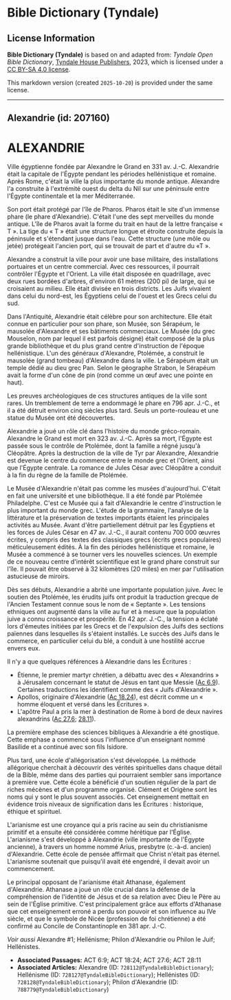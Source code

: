 # Bible Dictionary (Tyndale)

## License Information

**Bible Dictionary (Tyndale)** is based on and adapted from: _Tyndale Open Bible Dictionary_, [Tyndale House Publishers](https://tyndaleopenresources.com/), 2023, which is licensed under a [CC BY-SA 4.0 license](https://creativecommons.org/licenses/by-sa/4.0/legalcode.en).

This markdown version (created `2025-10-20`) is provided under the same license.



--------------------------------

## Alexandrie (id: 207160)

ALEXANDRIE
==========

Ville égyptienne fondée par Alexandre le Grand en 331 av. J.\-C. Alexandrie était la capitale de l'Égypte pendant les périodes hellénistique et romaine. Après Rome, c'était la ville la plus importante du monde antique. Alexandre l'a construite à l'extrémité ouest du delta du Nil sur une péninsule entre l'Égypte continentale et la mer Méditerranée.

Son port était protégé par l'île de Pharos. Pharos était le site d'un immense phare (le phare d'Alexandrie). C'était l'une des sept merveilles du monde antique. L'île de Pharos avait la forme du trait en haut de la lettre française « T ». La tige du « T » était une structure longue et étroite construite depuis la péninsule et s'étendant jusque dans l'eau. Cette structure (une môle ou jetée) protégeait l'ancien port, qui se trouvait de part et d'autre du «T ».

Alexandre a construit la ville pour avoir une base militaire, des installations portuaires et un centre commercial. Avec ces ressources, il pourrait contrôler l'Égypte et l'Orient. La ville était disposée en quadrillage, avec deux rues bordées d'arbres, d'environ 61 mètres (200 pi) de large, qui se croisaient au milieu. Elle était divisée en trois districts. Les Juifs vivaient dans celui du nord\-est, les Égyptiens celui de l'ouest et les Grecs celui du sud.

Dans l'Antiquité, Alexandrie était célèbre pour son architecture. Elle était connue en particulier pour son phare, son Musée, son Sérapéum, le mausolée d'Alexandre et ses bâtiments commerciaux. Le Musée (du grec Mouseîon, nom par lequel il est parfois désigné) était composé de la plus grande bibliothèque et du plus grand centre d'instruction de l'époque hellénistique. L'un des généraux d'Alexandre, Ptolémée, a construit le mausolée (grand tombeau) d'Alexandre dans la ville. Le Sérapéum était un temple dédié au dieu grec Pan. Selon le géographe Strabon, le Sérapéum avait la forme d'un cône de pin (rond comme un œuf avec une pointe en haut).

Les preuves archéologiques de ces structures antiques de la ville sont rares. Un tremblement de terre a endommagé le phare en 796 apr. J.\-C., et il a été détruit environ cinq siècles plus tard. Seuls un porte\-rouleau et une statue du Musée ont été découvertes.

Alexandrie a joué un rôle clé dans l'histoire du monde gréco\-romain. Alexandre le Grand est mort en 323 av. J.\-C. Après sa mort, l'Égypte est passée sous le contrôle de Ptolémée, dont la famille a régné jusqu'à Cléopâtre. Après la destruction de la ville de Tyr par Alexandre, Alexandrie est devenue le centre du commerce entre le monde grec et l'Orient, ainsi que l'Égypte centrale. La romance de Jules César avec Cléopâtre a conduit à la fin du règne de la famille de Ptolémée.

Le Musée d'Alexandrie n'était pas comme les musées d'aujourd'hui. C'était en fait une université et une bibliothèque. Il a été fondé par Ptolémée Philadelphe. C'est ce Musée qui a fait d'Alexandrie le centre d'instruction le plus important du monde grec. L'étude de la grammaire, l'analyse de la littérature et la préservation de textes importants étaient les principales activités au Musée. Avant d'être partiellement détruit par les Égyptiens et les forces de Jules César en 47 av. J.\-C., il aurait contenu 700 000 œuvres écrites, y compris des textes des classiques grecs (écrits grecs populaires) méticuleusement édités. À la fin des périodes hellénistique et romaine, le Musée a commencé à se tourner vers les nouvelles sciences. Un exemple de ce nouveau centre d'intérêt scientifique est le grand phare construit sur l'île. Il pouvait être observé à 32 kilomètres (20 miles) en mer par l'utilisation astucieuse de miroirs.

Dès ses débuts, Alexandrie a abrité une importante population juive. Avec le soutien des Ptolémée, les érudits juifs ont produit la traduction grecque de l'Ancien Testament connue sous le nom de « Septante ». Les tensions ethniques ont augmenté dans la ville au fur et à mesure que la population juive a connu croissance et prospérité. En 42 apr. J.\-C., la tension a éclaté lors d'émeutes initiées par les Grecs et de l'expulsion des Juifs des sections païennes dans lesquelles ils s'étaient installés. Le succès des Juifs dans le commerce, en particulier celui du blé, a conduit à une hostilité accrue envers eux.

Il n'y a que quelques références à Alexandrie dans les Écritures :

* Étienne, le premier martyr chrétien, a débattu avec des « Alexandrins » à Jérusalem concernant le statut de Jésus en tant que Messie ([Ac 6\.9](https://ref.ly/Acts6:9)). Certaines traductions les identifient comme des « Juifs d'Alexandrie ».
* Apollos, originaire d'Alexandrie ([Ac 18\.24](https://ref.ly/Acts18:24)), est décrit comme un « homme éloquent et versé dans les Écritures ».
* L'apôtre Paul a pris la mer à destination de Rome à bord de deux navires alexandrins ([Ac 27\.6](https://ref.ly/Acts27:6); [28\.11](https://ref.ly/Acts28:11)).

La première emphase des sciences bibliques à Alexandrie a été gnostique. Cette emphase a commencé sous l'influence d'un enseignant nommé Basilide et a continué avec son fils Isidore.

Plus tard, une école d'allégorisation s'est développée. La méthode allégorique cherchait à découvrir des vérités spirituelles dans chaque détail de la Bible, même dans des parties qui pourraient sembler sans importance à première vue. Cette école a bénéficié d'un soutien régulier de la part de riches mécènes et d'un programme organisé. Clément et Origène sont les noms qui y sont le plus souvent associés. Cet enseignement mettait en évidence trois niveaux de signification dans les Écritures : historique, éthique et spirituel.

L'arianisme est une croyance qui a pris racine au sein du christianisme primitif et a ensuite été considérée comme hérétique par l'Église. L'arianisme s'est développé à Alexandrie (ville importante de l'Égypte ancienne), à travers un homme nommé Arius, presbytre (c.\-à\-d. ancien) d'Alexandrie. Cette école de pensée affirmait que Christ n'était pas éternel. L'arianisme soutenait que puisqu'il avait été engendré, il devait avoir un commencement.

Le principal opposant de l'arianisme était Athanase, également d'Alexandrie. Athanase a joué un rôle crucial dans la défense de la compréhension de l'identité de Jésus et de sa relation avec Dieu le Père au sein de l'Église primitive. C'est principalement grâce aux efforts d'Athanase que cet enseignement erroné a perdu son pouvoir et son influence au IVe siècle, et que le symbole de Nicée (profession de foi chrétienne) a été confirmé au Concile de Constantinople en 381 apr. J.\-C.

*Voir aussi* Alexandre \#1; Hellénisme; Philon d'Alexandrie ou Philon le Juif; Hellénistes.

* **Associated Passages:** ACT 6:9; ACT 18:24; ACT 27:6; ACT 28:11
* **Associated Articles:** Alexandre (ID: `728112@TyndaleBibleDictionary`); Hellénisme (ID: `728127@TyndaleBibleDictionary`); Hellénistes (ID: `728128@TyndaleBibleDictionary`); Philon d'Alexandrie (ID: `788779@TyndaleBibleDictionary`)

